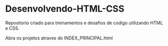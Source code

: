 <h1>Desenvolvendo-HTML-CSS</h1>

Repositorio criado para treinamentos e desafios de codigo utilizando HTML e CSS.

Abra os projetos atraves do INDEX_PRINCIPAL.html
